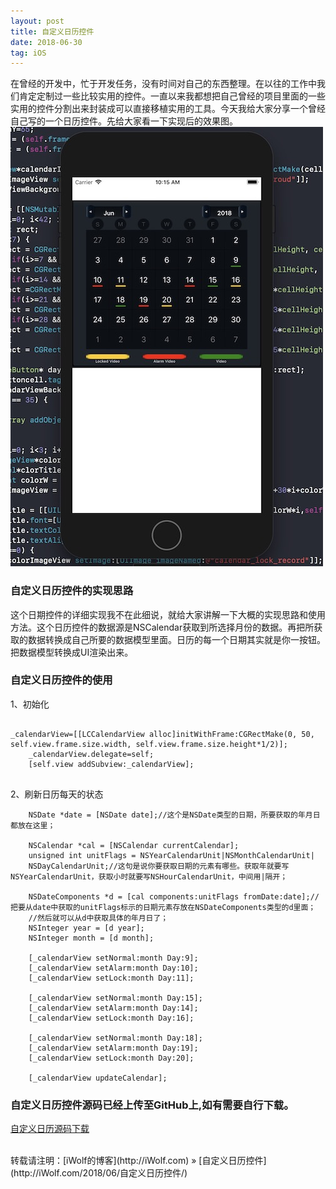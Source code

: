 ```yaml
---
layout: post
title: 自定义日历控件
date: 2018-06-30
tag: iOS
---
```


在曾经的开发中，忙于开发任务，没有时间对自己的东西整理。在以往的工作中我们肯定定制过一些比较实用的控件。一直以来我都想把自己曾经的项目里面的一些实用的控件分割出来封装成可以直接移植实用的工具。今天我给大家分享一个曾经自己写的一个日历控件。先给大家看一下实现后的效果图。
<img src="/images/posts/自定义日历控件/自定义日历控件.jpg"  width="500" height="703"> 

###  自定义日历控件的实现思路

这个日期控件的详细实现我不在此细说，就给大家讲解一下大概的实现思路和使用方法。这个日历控件的数据源是NSCalendar获取到所选择月份的数据。再把所获取的数据转换成自己所要的数据模型里面。日历的每一个日期其实就是你一按钮。把数据模型转换成UI渲染出来。

###  自定义日历控件的使用
1、初始化

```

_calendarView=[[LCCalendarView alloc]initWithFrame:CGRectMake(0, 50, self.view.frame.size.width, self.view.frame.size.height*1/2)];
    _calendarView.delegate=self;
    [self.view addSubview:_calendarView];


```

2、刷新日历每天的状态

```
    NSDate *date = [NSDate date];//这个是NSDate类型的日期，所要获取的年月日都放在这里；

    NSCalendar *cal = [NSCalendar currentCalendar];
    unsigned int unitFlags = NSYearCalendarUnit|NSMonthCalendarUnit|
    NSDayCalendarUnit;//这句是说你要获取日期的元素有哪些。获取年就要写NSYearCalendarUnit，获取小时就要写NSHourCalendarUnit，中间用|隔开；

    NSDateComponents *d = [cal components:unitFlags fromDate:date];//把要从date中获取的unitFlags标示的日期元素存放在NSDateComponents类型的d里面；
    //然后就可以从d中获取具体的年月日了；
    NSInteger year = [d year];
    NSInteger month = [d month];

    [_calendarView setNormal:month Day:9];
    [_calendarView setAlarm:month Day:10];
    [_calendarView setLock:month Day:11];

    [_calendarView setNormal:month Day:15];
    [_calendarView setAlarm:month Day:14];
    [_calendarView setLock:month Day:16];

    [_calendarView setNormal:month Day:18];
    [_calendarView setAlarm:month Day:19];
    [_calendarView setLock:month Day:20];

    [_calendarView updateCalendar];

```

###  自定义日历控件源码已经上传至GitHub上,如有需要自行下载。

[自定义日历源码下载](https://github.com/iWolf/LCCalendar.git)


<br>
转载请注明：[iWolf的博客](http://iWolf.com) » [自定义日历控件](http://iWolf.com/2018/06/自定义日历控件/)  
